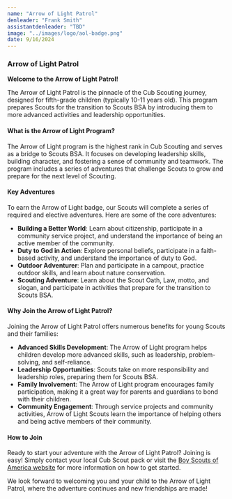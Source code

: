 ```yaml
---
name: "Arrow of Light Patrol"
denleader: "Frank Smith"
assistantdenleader: "TBD"
image: "../images/logo/aol-badge.png"
date: 9/16/2024
---
```


### Arrow of Light Patrol

**Welcome to the Arrow of Light Patrol!**

The Arrow of Light Patrol is the pinnacle of the Cub Scouting journey, designed for fifth-grade children (typically 10-11 years old). This program prepares Scouts for the transition to Scouts BSA by introducing them to more advanced activities and leadership opportunities.

#### What is the Arrow of Light Program?

The Arrow of Light program is the highest rank in Cub Scouting and serves as a bridge to Scouts BSA. It focuses on developing leadership skills, building character, and fostering a sense of community and teamwork. The program includes a series of adventures that challenge Scouts to grow and prepare for the next level of Scouting.

#### Key Adventures

To earn the Arrow of Light badge, our Scouts will complete a series of required and elective adventures. Here are some of the core adventures:

- **Building a Better World**: Learn about citizenship, participate in a community service project, and understand the importance of being an active member of the community.
- **Duty to God in Action**: Explore personal beliefs, participate in a faith-based activity, and understand the importance of duty to God.
- **Outdoor Adventurer**: Plan and participate in a campout, practice outdoor skills, and learn about nature conservation.
- **Scouting Adventure**: Learn about the Scout Oath, Law, motto, and slogan, and participate in activities that prepare for the transition to Scouts BSA.

#### Why Join the Arrow of Light Patrol?

Joining the Arrow of Light Patrol offers numerous benefits for young Scouts and their families:

- **Advanced Skills Development**: The Arrow of Light program helps children develop more advanced skills, such as leadership, problem-solving, and self-reliance.
- **Leadership Opportunities**: Scouts take on more responsibility and leadership roles, preparing them for Scouts BSA.
- **Family Involvement**: The Arrow of Light program encourages family participation, making it a great way for parents and guardians to bond with their children.
- **Community Engagement**: Through service projects and community activities, Arrow of Light Scouts learn the importance of helping others and being active members of their community.

#### How to Join

Ready to start your adventure with the Arrow of Light Patrol? Joining is easy! Simply contact your local Cub Scout pack or visit the [Boy Scouts of America website](https://www.scouting.org/programs/cub-scouts/adventures/arrow-of-light/) for more information on how to get started.

We look forward to welcoming you and your child to the Arrow of Light Patrol, where the adventure continues and new friendships are made!